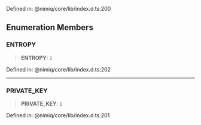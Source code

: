 Defined in: @nimiq/core/lib/index.d.ts:200

## Enumeration Members

### ENTROPY

> **ENTROPY**: `2`

Defined in: @nimiq/core/lib/index.d.ts:202

***

### PRIVATE\_KEY

> **PRIVATE\_KEY**: `1`

Defined in: @nimiq/core/lib/index.d.ts:201
